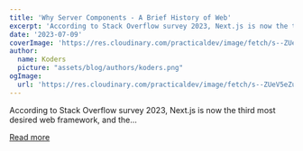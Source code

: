 ```yaml
---
title: 'Why Server Components - A Brief History of Web'
excerpt: 'According to Stack Overflow survey 2023, Next.js is now the third most desired web framework, and the...'
date: '2023-07-09'
coverImage: 'https://res.cloudinary.com/practicaldev/image/fetch/s--ZUeV5eZu--/c_imagga_scale,f_auto,fl_progressive,h_420,q_auto,w_1000/https://dev-to-uploads.s3.amazonaws.com/uploads/articles/xlctwxqrha7iypejk8fc.png'
author:
  name: Koders
  picture: "assets/blog/authors/koders.png"
ogImage:
  url: 'https://res.cloudinary.com/practicaldev/image/fetch/s--ZUeV5eZu--/c_imagga_scale,f_auto,fl_progressive,h_420,q_auto,w_1000/https://dev-to-uploads.s3.amazonaws.com/uploads/articles/xlctwxqrha7iypejk8fc.png'
---
```


According to Stack Overflow survey 2023, Next.js is now the third most desired web framework, and the...

[Read more](https://dev.to/perssondennis/why-server-components-a-brief-history-of-web-198h)
